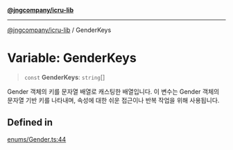 [**@jngcompany/icru-lib**](../README.md)

***

[@jngcompany/icru-lib](../globals.md) / GenderKeys

# Variable: GenderKeys

> `const` **GenderKeys**: `string`[]

Gender 객체의 키를 문자열 배열로 캐스팅한 배열입니다.
이 변수는 Gender 객체의 문자열 기반 키를 나타내며,
속성에 대한 쉬운 접근이나 반복 작업을 위해 사용됩니다.

## Defined in

[enums/Gender.ts:44](https://github.com/jngcompany/icru-lib/blob/256d6a1256b31526527eaee4aeab346b456a87aa/src/enums/Gender.ts#L44)
